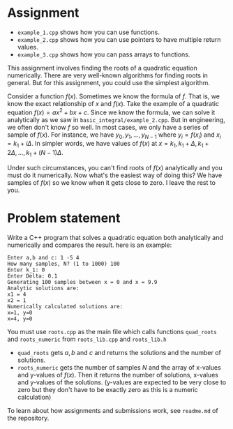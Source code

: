# Assignment
* `example_1.cpp` shows how you can use functions. 
* `example_2.cpp` shows how you can use pointers to have multiple return values.
* `example_3.cpp` shows how you can pass arrays to functions.

This assignment involves finding the roots of a quadratic equation numerically. There are very well-known algorithms for finding roots in general. But for this assignment, you could use the simplest algorithm.

Consider a function $f(x)$. Sometimes we know the formula of $f$. That is, we know the exact relationship of $x$ and $f(x)$. Take the example of a quadratic equation $f(x)=ax^2+bx+c$. Since we know the formula, we can solve it analytically as we saw in `basic_integral/example_2.cpp`. But in engineering, we often don't know $f$ so well. In most cases, we only have a series of sample of $f(x)$. For instance, we have $y_0, y_1, \ldots, y_{N-1}$ where $y_i=f(x_i)$ and $x_i=k_1+i\Delta$. In simpler words, we have values of $f(x)$ at $x=k_1, k_1+\Delta, k_1+2\Delta, \ldots, k_1+(N-1)\Delta$.

Under such circumstances, you can't find roots of $f(x)$ analytically and you must do it numerically. Now what's the easiest way of doing this? We have samples of $f(x)$ so we know when it gets close to zero. I leave the rest to you.

# Problem statement
Write a C++ program that solves a quadratic equation both analytically and numerically and compares the result. here is an example:

    Enter a,b and c: 1 -5 4
    How many samples, N? (1 to 1000) 100
    Enter k_1: 0
    Enter Delta: 0.1
    Generating 100 samples between x = 0 and x = 9.9
    Analytic solutions are:
    x1 = 4
    x2 = 1
    Numerically calculated solutions are:
    x=1, y=0
    x=4, y=0

You must use `roots.cpp` as the main file which calls functions `quad_roots` and `roots_numeric` from `roots_lib.cpp` and `roots_lib.h`
* `quad_roots` gets $a, b$ and $c$ and returns the solutions and the number of solutions.
* `roots_numeric` gets the number of samples $N$ and the array of x-values and y-values of $f(x)$. Then it returns the number of solutions, x-values and y-values of the solutions. (y-values are expected to be very close to zero but they don't have to be exactly zero as this is a numeric calculation)

To learn about how assignments and submissions work, see `readme.md` of the repository.
